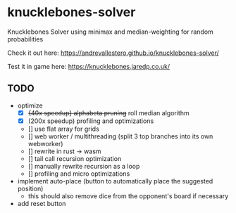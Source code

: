 # knucklebones-solver
Knucklebones Solver using minimax and median-weighting for random probabilities

Check it out here: https://andrevallestero.github.io/knucklebones-solver/

Test it in game here: https://knucklebones.jaredp.co.uk/

## TODO
- optimize
  - [x] ~~{40x speedup} alphabeta pruning~~ roll median algorithm
  - [x] (200x speedup) profiling and optimizations 
  - [] use flat array for grids
  - [] web worker / multithreading (split 3 top branches into its own webworker)
  - [] rewrite in rust -> wasm
  - [] tail call recursion optimization
  - [] manually rewrite recursion as a loop
  - [] profiling and micro optimizations
- implement auto-place (button to automatically place the suggested position)
  - this should also remove dice from the opponent's board if necessary
- add reset button
